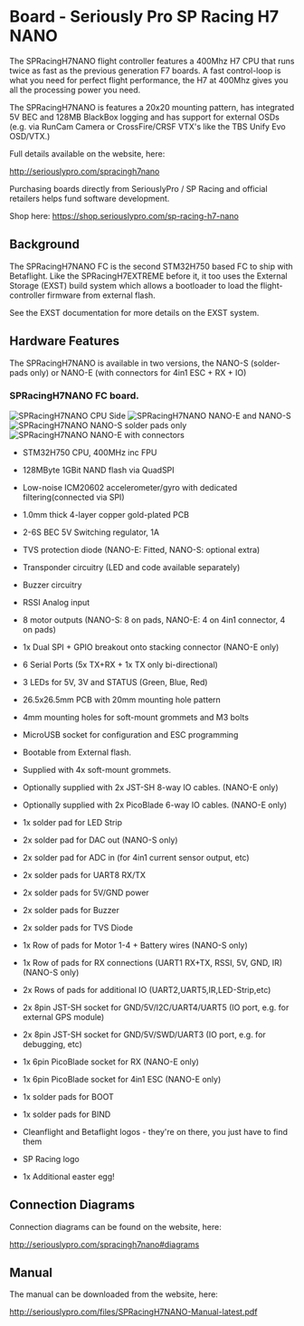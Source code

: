 # Board - Seriously Pro SP Racing H7 NANO

The SPRacingH7NANO flight controller features a 400Mhz H7 CPU that runs twice as fast as the previous generation F7 boards.
A fast control-loop is what you need for perfect flight performance, the H7 at 400Mhz gives you all the processing power you need.

The SPRacingH7NANO is features a 20x20 mounting pattern, has integrated 5V BEC and 128MB BlackBox logging and has support for
external OSDs (e.g. via RunCam Camera or CrossFire/CRSF VTX's like the TBS Unify Evo OSD/VTX.)

Full details available on the website, here:

http://seriouslypro.com/spracingh7nano

Purchasing boards directly from SeriouslyPro / SP Racing and official retailers helps fund software development.

Shop here: https://shop.seriouslypro.com/sp-racing-h7-nano

## Background

The SPRacingH7NANO FC is the second STM32H750 based FC to ship with Betaflight.  Like the SPRacingH7EXTREME before it, it too uses
the External Storage (EXST) build system which allows a bootloader to load the flight-controller firmware from external flash.

See the EXST documentation for more details on the EXST system.

## Hardware Features

The SPRacingH7NANO is available in two versions, the NANO-S (solder-pads only) or NANO-E (with connectors for 4in1 ESC + RX + IO)

### SPRacingH7NANO FC board.

![SPRacingH7NANO CPU Side](images/spracingh7nano-cpu.jpg)
![SPRacingH7NANO NANO-E and NANO-S](images/spracingh7nano-cpu-e-s.jpg)
![SPRacingH7NANO NANO-S solder pads only](images/spracingh7nano-pcb-top.jpg)
![SPRacingH7NANO NANO-E with connectors](images/spracingh7nano-pcb-top-with-connectors.jpg)

* STM32H750 CPU, 400MHz inc FPU
* 128MByte 1GBit NAND flash via QuadSPI
* Low-noise ICM20602 accelerometer/gyro with dedicated filtering(connected via SPI)
* 1.0mm thick 4-layer copper gold-plated PCB
* 2-6S BEC 5V Switching regulator, 1A
* TVS protection diode (NANO-E: Fitted, NANO-S: optional extra)
* Transponder circuitry (LED and code available separately)
* Buzzer circuitry
* RSSI Analog input
* 8 motor outputs (NANO-S: 8 on pads, NANO-E: 4 on 4in1 connector, 4 on pads)
* 1x Dual SPI + GPIO breakout onto stacking connector (NANO-E only)
* 6 Serial Ports (5x TX+RX + 1x TX only bi-directional)
* 3 LEDs for 5V, 3V and STATUS (Green, Blue, Red)
* 26.5x26.5mm PCB with 20mm mounting hole pattern
* 4mm mounting holes for soft-mount grommets and M3 bolts
* MicroUSB socket for configuration and ESC programming
* Bootable from External flash.
* Supplied with 4x soft-mount grommets.
* Optionally supplied with 2x JST-SH 8-way IO cables. (NANO-E only)
* Optionally supplied with 2x PicoBlade 6-way IO cables. (NANO-E only)

* 1x solder pad for LED Strip
* 2x solder pad for DAC out (NANO-S only)
* 2x solder pad for ADC in (for 4in1 current sensor output, etc)
* 2x solder pads for UART8 RX/TX
* 2x solder pads for 5V/GND power
* 2x solder pads for Buzzer
* 2x solder pads for TVS Diode
* 1x Row of pads for Motor 1-4 + Battery wires (NANO-S only)
* 1x Row of pads for RX connections (UART1 RX+TX, RSSI, 5V, GND, IR) (NANO-S only)
* 2x Rows of pads for additional IO (UART2,UART5,IR,LED-Strip,etc)
* 2x 8pin JST-SH socket for GND/5V/I2C/UART4/UART5 (IO port, e.g. for external GPS module)
* 2x 8pin JST-SH socket for GND/5V/SWD/UART3 (IO port, e.g. for debugging, etc)
* 1x 6pin PicoBlade socket for RX (NANO-E only)
* 1x 6pin PicoBlade socket for 4in1 ESC (NANO-E only)
* 1x solder pads for BOOT
* 1x solder pads for BIND
* Cleanflight and Betaflight logos - they're on there, you just have to find them
* SP Racing logo
* 1x Additional easter egg!


## Connection Diagrams

Connection diagrams can be found on the website, here:

http://seriouslypro.com/spracingh7nano#diagrams


## Manual

The manual can be downloaded from the website, here:

http://seriouslypro.com/files/SPRacingH7NANO-Manual-latest.pdf

